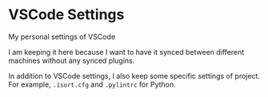 # VSCode Settings

My personal settings of VSCode

I am keeping it here because I want to have it synced between different machines without any synced plugins.

In addition to VSCode settings, I also keep some specific settings of project.
For example, `.isort.cfg` and `.pylintrc` for Python.
